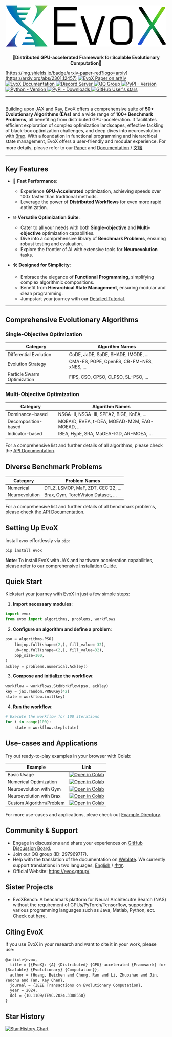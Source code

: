 <h1 align="center">
  <picture>
    <source media="(prefers-color-scheme: dark)" srcset="docs/source/_static/evox_logo_dark.png">
    <source media="(prefers-color-scheme: light)" srcset="docs/source/_static/evox_logo_light.png">
    <img alt="EvoX Logo" height="128" width="500px" src="docs/source/_static/evox_logo_light.png">
  </picture>
</h1>

<p align="center">
  <b>🌟Distributed GPU-accelerated Framework for Scalable Evolutionary Computation🌟</b>
</p>

[https://img.shields.io/badge/arxiv-paper-red?logo=arxiv](https://arxiv.org/abs/2301.12457)
  <a href="https://arxiv.org/abs/2301.12457">
    <img src="https://img.shields.io/badge/arxiv-paper-red?logo=arxiv" alt="EvoX Paper on arXiv">
  </a>
  <a href="https://evox.readthedocs.io/">
    <img src="https://img.shields.io/badge/readthedocs-docs-green?logo=readthedocs" alt="EvoX Documentation">
  </a>
  <a href="https://discord.gg/Vbtgcpy7G4">
    <img alt="Discord Server" src="https://img.shields.io/badge/discord-evox-%235865f2?logo=discord">
  </a>
  <a href="https://qm.qq.com/q/vTPvoMUGAw">
    <img alt="QQ Group" src="https://img.shields.io/badge/QQ-297969717-%231db4f4?logo=tencentqq">
  </a>
  <a href="https://pypi.org/project/evox/">
    <img alt="PyPI - Version" src="https://img.shields.io/pypi/v/evox?logo=python">
  </a>
  <a href="https://pypi.org/project/evox/">
    <img alt="Python - Version" src="https://img.shields.io/badge/python-3.9+-orange?logo=python">
  </a>
  <a href="https://pypi.org/project/evox/">
    <img alt="PyPI - Downloads" src="https://img.shields.io/pypi/dm/evox?color=orange&logo=python">
  </a>
  <a href="https://github.com/EMI-Group/evox">
    <img alt="GitHub User's stars" src="https://img.shields.io/github/stars/EMI-Group%2Fevox">
  </a>


---

##
Building upon [JAX](https://github.com/google/jax) and [Ray](https://github.com/ray-project/ray), EvoX offers a comprehensive suite of **50+ Evolutionary Algorithms (EAs)** and a wide range of **100+ Benchmark Problems**, all benefiting from distributed GPU-acceleration. It facilitates efficient exploration of complex optimization landscapes, effective tackling of black-box optimization challenges, and deep dives into neuroevolution with [Brax](https://github.com/google/brax). With a foundation in functional programming and hierarchical state management, EvoX offers a user-friendly and modular experience. For more details, please refer to our [Paper](https://arxiv.org/abs/2301.12457) and [Documentation](https://evox.readthedocs.io/en/latest/) / [文档](https://evox.readthedocs.io/zh/latest/).

---

## Key Features

- 🚀 **Fast Performance**:
  - Experience **GPU-Accelerated** optimization, achieving speeds over 100x faster than traditional methods.
  - Leverage the power of **Distributed Workflows** for even more rapid optimization.

- 🌐 **Versatile Optimization Suite**:
  - Cater to all your needs with both **Single-objective** and **Multi-objective** optimization capabilities.
  - Dive into a comprehensive library of **Benchmark Problems**, ensuring robust testing and evaluation.
  - Explore the frontier of AI with extensive tools for **Neuroevolution** tasks.

- 🛠️ **Designed for Simplicity**:
  - Embrace the elegance of **Functional Programming**, simplifying complex algorithmic compositions.
  - Benefit from **Hierarchical State Management**, ensuring modular and clean programming.
  - Jumpstart your journey with our [Detailed Tutorial](https://evox.readthedocs.io/en/latest/guide/basics/index.html).

---

## Comprehensive Evolutionary Algorithms

### Single-Objective Optimization

| Category                    | Algorithm Names                            |
| --------------------------- | ------------------------------------------ |
| Differential Evolution      | CoDE, JaDE, SaDE, SHADE, IMODE, ...        |
| Evolution Strategy          | CMA-ES, PGPE, OpenES, CR-FM-NES, xNES, ... |
| Particle Swarm Optimization | FIPS, CSO, CPSO, CLPSO, SL-PSO, ...        |

### Multi-Objective Optimization

| Category            | Algorithm Names                                |
| ------------------- | ---------------------------------------------- |
| Dominance-based     | NSGA-II, NSGA-III, SPEA2, BiGE, KnEA, ...      |
| Decomposition-based | MOEA/D, RVEA, t-DEA, MOEAD-M2M, EAG-MOEAD, ... |
| Indicator-based     | IBEA, HypE, SRA, MaOEA-IGD, AR-MOEA, ...       |

For a comprehensive list and further details of all algorithms, please check the [API Documentation](https://evox.readthedocs.io/en/latest/api/algorithms/index.html).

## Diverse Benchmark Problems

| Category       | Problem Names                       |
| -------------- | ----------------------------------- |
| Numerical      | DTLZ, LSMOP, MaF, ZDT, CEC'22,  ... |
| Neuroevolution | Brax, Gym, TorchVision Dataset, ... |

For a comprehensive list and further details of all benchmark problems, please check the [API Documentation](https://evox.readthedocs.io/en/latest/api/problems/index.html).


## Setting Up EvoX

Install `evox` effortlessly via `pip`:
```bash
pip install evox
```

**Note**: To install EvoX with JAX and hardware acceleration capabilities, please refer to our comprehensive [Installation Guide](https://evox.readthedocs.io/en/latest/guide/install.html).


## Quick Start

Kickstart your journey with EvoX in just a few simple steps:
1. **Import necessary modules**:
```python
import evox
from evox import algorithms, problems, workflows
```
2. **Configure an algorithm and define a problem**:
```python
pso = algorithms.PSO(
    lb=jnp.full(shape=(2,), fill_value=-32),
    ub=jnp.full(shape=(2,), fill_value=32),
    pop_size=100,
)
ackley = problems.numerical.Ackley()
```
3. **Compose and initialize the workflow**:
```python
workflow = workflows.StdWorkflow(pso, ackley)
key = jax.random.PRNGKey(42)
state = workflow.init(key)
```
4. **Run the workflow**:
```python
# Execute the workflow for 100 iterations
for i in range(100):
    state = workflow.step(state)
```

## Use-cases and Applications

Try out ready-to-play examples in your browser with Colab:

| Example                  | Link                                                                                                                                                                                                   |
| ------------------------ | ------------------------------------------------------------------------------------------------------------------------------------------------------------------------------------------------------ |
| Basic Usage              | [![Open in Colab](https://colab.research.google.com/assets/colab-badge.svg)](https://colab.research.google.com/github/EMI-Group/evox/blob/main/docs/source/guide/basics/1-start.ipynb)                 |
| Numerical Optimization   | [![Open in Colab](https://colab.research.google.com/assets/colab-badge.svg)](https://colab.research.google.com/github/EMI-Group/evox/blob/main/docs/source/example/pso_ackley.ipynb)                   |
| Neuroevolution with Gym  | [![Open in Colab](https://colab.research.google.com/assets/colab-badge.svg)](https://colab.research.google.com/github/EMI-Group/evox/blob/main/docs/source/example/gym_classic_control.ipynb)          |
| Neuroevolution with Brax | [![Open in Colab](https://colab.research.google.com/assets/colab-badge.svg)](https://colab.research.google.com/github/EMI-Group/evox/blob/main/docs/source/guide/basics/2-problems.ipynb)              |
| Custom Algorithm/Problem | [![Open in Colab](https://colab.research.google.com/assets/colab-badge.svg)](https://colab.research.google.com/github/EMI-Group/evox/blob/main/docs/source/example/custom_algorithm_and_problem.ipynb) |

For more use-cases and applications, pleae check out [Example Directory](https://evox.readthedocs.io/en/latest/example/index.html).

## Community & Support

- Engage in discussions and share your experiences on [GitHub Discussion Board](https://github.com/EMI-Group/evox/discussions).
- Join our QQ group (ID: 297969717).
- Help with the translation of the documentation on [Weblate](https://hosted.weblate.org/projects/evox/evox/).
We currently support translations in two languages, [English](https://evox.readthedocs.io/en/latest/) / [中文](https://evox.readthedocs.io/zh/latest/).
- Official Website: https://evox.group/

## Sister Projects

- EvoXBench: A benchmark platform for Neural Architecutre Search (NAS) without the requirement of GPUs/PyTorch/Tensorflow, supporting various programming languages such as Java, Matlab, Python, ect. Check out [here](https://github.com/EMI-Group/evoxbench).

## Citing EvoX

If you use EvoX in your research and want to cite it in your work, please use:
```
@article{evox,
  title = {{EvoX}: {A} {Distributed} {GPU}-accelerated {Framework} for {Scalable} {Evolutionary} {Computation}},
  author = {Huang, Beichen and Cheng, Ran and Li, Zhuozhao and Jin, Yaochu and Tan, Kay Chen},
  journal = {IEEE Transactions on Evolutionary Computation},
  year = 2024,
  doi = {10.1109/TEVC.2024.3388550}
}
```

## Star History

[![Star History Chart](https://api.star-history.com/svg?repos=EMI-Group/evox&type=Date)](https://star-history.com/#EMI-Group/evox&Date)



